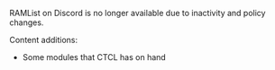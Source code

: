 RAMList on Discord is no longer available due to inactivity and policy changes.

Content additions:

- Some modules that CTCL has on hand

